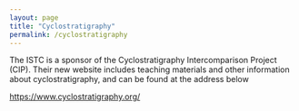 ```yaml
---
layout: page
title: "Cyclostratigraphy"
permalink: /cyclostratigraphy
---
```


The ISTC is a sponsor of the Cyclostratigraphy Intercomparison Project (CIP). Their new website includes teaching materials and other information about cyclostratigraphy, and can be found at the address below

<https://www.cyclostratigraphy.org/>
